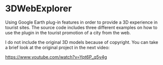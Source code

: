 # 3DWebExplorer
Using Google Earth plug-in features in order to provide a 3D experience in tourist sites. The source code includes three different examples on how to use the plugin in the tourist promotion of a city from the web.

I do not include the original 3D models because of copyright. You can take a brief look at the original project in the next video:

https://www.youtube.com/watch?v=Ypt6P_q5y4g

